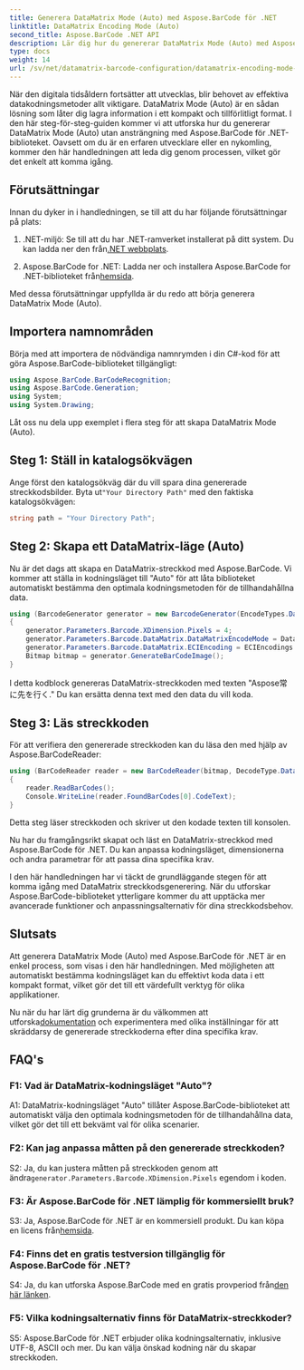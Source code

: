 ```yaml
---
title: Generera DataMatrix Mode (Auto) med Aspose.BarCode för .NET
linktitle: DataMatrix Encoding Mode (Auto)
second_title: Aspose.BarCode .NET API
description: Lär dig hur du genererar DataMatrix Mode (Auto) med Aspose.BarCode för .NET. Den här steg-för-steg-guiden täcker allt från förutsättningar till att läsa streckkoder.
type: docs
weight: 14
url: /sv/net/datamatrix-barcode-configuration/datamatrix-encoding-mode-auto/
---
```

När den digitala tidsåldern fortsätter att utvecklas, blir behovet av effektiva datakodningsmetoder allt viktigare. DataMatrix Mode (Auto) är en sådan lösning som låter dig lagra information i ett kompakt och tillförlitligt format. I den här steg-för-steg-guiden kommer vi att utforska hur du genererar DataMatrix Mode (Auto) utan ansträngning med Aspose.BarCode för .NET-biblioteket. Oavsett om du är en erfaren utvecklare eller en nykomling, kommer den här handledningen att leda dig genom processen, vilket gör det enkelt att komma igång.

## Förutsättningar

Innan du dyker in i handledningen, se till att du har följande förutsättningar på plats:

1.  .NET-miljö: Se till att du har .NET-ramverket installerat på ditt system. Du kan ladda ner den från[.NET webbplats](https://dotnet.microsoft.com/download/dotnet).

2.  Aspose.BarCode for .NET: Ladda ner och installera Aspose.BarCode for .NET-biblioteket från[hemsida](https://releases.aspose.com/barcode/net/).

Med dessa förutsättningar uppfyllda är du redo att börja generera DataMatrix Mode (Auto).

## Importera namnområden

Börja med att importera de nödvändiga namnrymden i din C#-kod för att göra Aspose.BarCode-biblioteket tillgängligt:

```csharp
using Aspose.BarCode.BarCodeRecognition;
using Aspose.BarCode.Generation;
using System;
using System.Drawing;
```

Låt oss nu dela upp exemplet i flera steg för att skapa DataMatrix Mode (Auto).

## Steg 1: Ställ in katalogsökvägen

 Ange först den katalogsökväg där du vill spara dina genererade streckkodsbilder. Byta ut`"Your Directory Path"` med den faktiska katalogsökvägen:

```csharp
string path = "Your Directory Path";
```

## Steg 2: Skapa ett DataMatrix-läge (Auto)

Nu är det dags att skapa en DataMatrix-streckkod med Aspose.BarCode. Vi kommer att ställa in kodningsläget till "Auto" för att låta biblioteket automatiskt bestämma den optimala kodningsmetoden för de tillhandahållna data.

```csharp
using (BarcodeGenerator generator = new BarcodeGenerator(EncodeTypes.DataMatrix, "Aspose常に先を行く"))
{
    generator.Parameters.Barcode.XDimension.Pixels = 4;
    generator.Parameters.Barcode.DataMatrix.DataMatrixEncodeMode = DataMatrixEncodeMode.Auto;
    generator.Parameters.Barcode.DataMatrix.ECIEncoding = ECIEncodings.UTF8;
    Bitmap bitmap = generator.GenerateBarCodeImage();
}
```

I detta kodblock genereras DataMatrix-streckkoden med texten "Aspose常に先を行く." Du kan ersätta denna text med den data du vill koda.

## Steg 3: Läs streckkoden

För att verifiera den genererade streckkoden kan du läsa den med hjälp av Aspose.BarCodeReader:

```csharp
using (BarCodeReader reader = new BarCodeReader(bitmap, DecodeType.DataMatrix))
{
    reader.ReadBarCodes();
    Console.WriteLine(reader.FoundBarCodes[0].CodeText);
}
```

Detta steg läser streckkoden och skriver ut den kodade texten till konsolen.

Nu har du framgångsrikt skapat och läst en DataMatrix-streckkod med Aspose.BarCode för .NET. Du kan anpassa kodningsläget, dimensionerna och andra parametrar för att passa dina specifika krav.

I den här handledningen har vi täckt de grundläggande stegen för att komma igång med DataMatrix streckkodsgenerering. När du utforskar Aspose.BarCode-biblioteket ytterligare kommer du att upptäcka mer avancerade funktioner och anpassningsalternativ för dina streckkodsbehov.

## Slutsats

Att generera DataMatrix Mode (Auto) med Aspose.BarCode för .NET är en enkel process, som visas i den här handledningen. Med möjligheten att automatiskt bestämma kodningsläget kan du effektivt koda data i ett kompakt format, vilket gör det till ett värdefullt verktyg för olika applikationer.

 Nu när du har lärt dig grunderna är du välkommen att utforska[dokumentation](https://reference.aspose.com/barcode/net/) och experimentera med olika inställningar för att skräddarsy de genererade streckkoderna efter dina specifika krav.

## FAQ's

### F1: Vad är DataMatrix-kodningsläget "Auto"?

A1: DataMatrix-kodningsläget "Auto" tillåter Aspose.BarCode-biblioteket att automatiskt välja den optimala kodningsmetoden för de tillhandahållna data, vilket gör det till ett bekvämt val för olika scenarier.

### F2: Kan jag anpassa måtten på den genererade streckkoden?

 S2: Ja, du kan justera måtten på streckkoden genom att ändra`generator.Parameters.Barcode.XDimension.Pixels` egendom i koden.

### F3: Är Aspose.BarCode för .NET lämplig för kommersiellt bruk?

 S3: Ja, Aspose.BarCode för .NET är en kommersiell produkt. Du kan köpa en licens från[hemsida](https://purchase.aspose.com/buy).

### F4: Finns det en gratis testversion tillgänglig för Aspose.BarCode för .NET?

 S4: Ja, du kan utforska Aspose.BarCode med en gratis provperiod från[den här länken](https://releases.aspose.com/).

### F5: Vilka kodningsalternativ finns för DataMatrix-streckkoder?

S5: Aspose.BarCode för .NET erbjuder olika kodningsalternativ, inklusive UTF-8, ASCII och mer. Du kan välja önskad kodning när du skapar streckkoden.